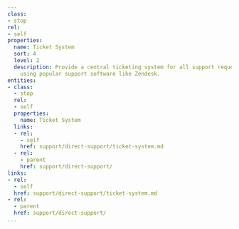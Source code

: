 ```yaml
---
class:
- stop
rel:
- self
properties:
  name: Ticket System
  sort: 4
  level: 2
  description: Provide a central ticketing system for all support requests, possibly
    using popular support software like Zendesk.
entities:
- class:
  - stop
  rel:
  - self
  properties:
    name: Ticket System
  links:
  - rel:
    - self
    href: support/direct-support/ticket-system.md
  - rel:
    - parent
    href: support/direct-support/
links:
- rel:
  - self
  href: support/direct-support/ticket-system.md
- rel:
  - parent
  href: support/direct-support/
...
```

